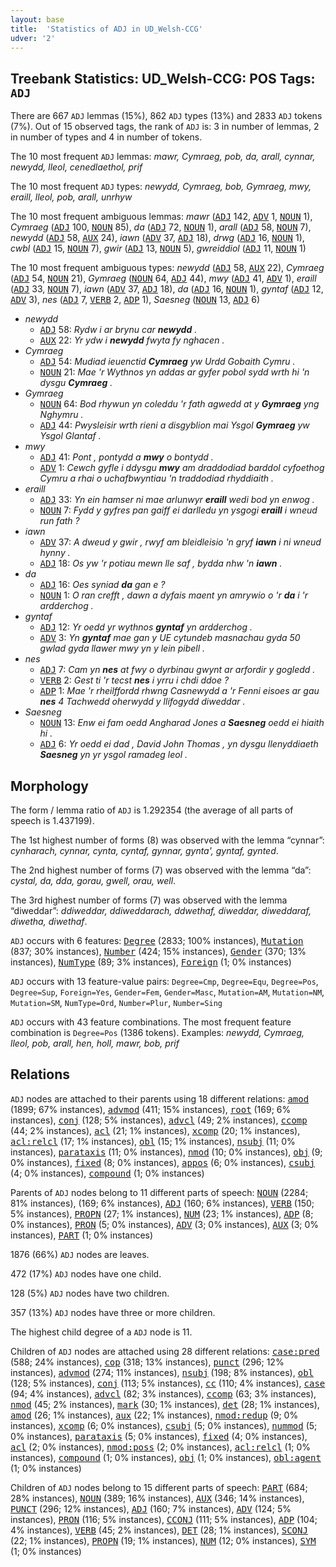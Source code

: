 ```yaml
---
layout: base
title:  'Statistics of ADJ in UD_Welsh-CCG'
udver: '2'
---
```


## Treebank Statistics: UD_Welsh-CCG: POS Tags: `ADJ`

There are 667 `ADJ` lemmas (15%), 862 `ADJ` types (13%) and 2833 `ADJ` tokens (7%).
Out of 15 observed tags, the rank of `ADJ` is: 3 in number of lemmas, 2 in number of types and 4 in number of tokens.

The 10 most frequent `ADJ` lemmas: <em>mawr, Cymraeg, pob, da, arall, cynnar, newydd, lleol, cenedlaethol, prif</em>

The 10 most frequent `ADJ` types:  <em>newydd, Cymraeg, bob, Gymraeg, mwy, eraill, lleol, pob, arall, unrhyw</em>

The 10 most frequent ambiguous lemmas: <em>mawr</em> (<tt><a href="cy_ccg-pos-ADJ.html">ADJ</a></tt> 142, <tt><a href="cy_ccg-pos-ADV.html">ADV</a></tt> 1, <tt><a href="cy_ccg-pos-NOUN.html">NOUN</a></tt> 1), <em>Cymraeg</em> (<tt><a href="cy_ccg-pos-ADJ.html">ADJ</a></tt> 100, <tt><a href="cy_ccg-pos-NOUN.html">NOUN</a></tt> 85), <em>da</em> (<tt><a href="cy_ccg-pos-ADJ.html">ADJ</a></tt> 72, <tt><a href="cy_ccg-pos-NOUN.html">NOUN</a></tt> 1), <em>arall</em> (<tt><a href="cy_ccg-pos-ADJ.html">ADJ</a></tt> 58, <tt><a href="cy_ccg-pos-NOUN.html">NOUN</a></tt> 7), <em>newydd</em> (<tt><a href="cy_ccg-pos-ADJ.html">ADJ</a></tt> 58, <tt><a href="cy_ccg-pos-AUX.html">AUX</a></tt> 24), <em>iawn</em> (<tt><a href="cy_ccg-pos-ADV.html">ADV</a></tt> 37, <tt><a href="cy_ccg-pos-ADJ.html">ADJ</a></tt> 18), <em>drwg</em> (<tt><a href="cy_ccg-pos-ADJ.html">ADJ</a></tt> 16, <tt><a href="cy_ccg-pos-NOUN.html">NOUN</a></tt> 1), <em>cwbl</em> (<tt><a href="cy_ccg-pos-ADJ.html">ADJ</a></tt> 15, <tt><a href="cy_ccg-pos-NOUN.html">NOUN</a></tt> 7), <em>gwir</em> (<tt><a href="cy_ccg-pos-ADJ.html">ADJ</a></tt> 13, <tt><a href="cy_ccg-pos-NOUN.html">NOUN</a></tt> 5), <em>gwreiddiol</em> (<tt><a href="cy_ccg-pos-ADJ.html">ADJ</a></tt> 11, <tt><a href="cy_ccg-pos-NOUN.html">NOUN</a></tt> 1)

The 10 most frequent ambiguous types:  <em>newydd</em> (<tt><a href="cy_ccg-pos-ADJ.html">ADJ</a></tt> 58, <tt><a href="cy_ccg-pos-AUX.html">AUX</a></tt> 22), <em>Cymraeg</em> (<tt><a href="cy_ccg-pos-ADJ.html">ADJ</a></tt> 54, <tt><a href="cy_ccg-pos-NOUN.html">NOUN</a></tt> 21), <em>Gymraeg</em> (<tt><a href="cy_ccg-pos-NOUN.html">NOUN</a></tt> 64, <tt><a href="cy_ccg-pos-ADJ.html">ADJ</a></tt> 44), <em>mwy</em> (<tt><a href="cy_ccg-pos-ADJ.html">ADJ</a></tt> 41, <tt><a href="cy_ccg-pos-ADV.html">ADV</a></tt> 1), <em>eraill</em> (<tt><a href="cy_ccg-pos-ADJ.html">ADJ</a></tt> 33, <tt><a href="cy_ccg-pos-NOUN.html">NOUN</a></tt> 7), <em>iawn</em> (<tt><a href="cy_ccg-pos-ADV.html">ADV</a></tt> 37, <tt><a href="cy_ccg-pos-ADJ.html">ADJ</a></tt> 18), <em>da</em> (<tt><a href="cy_ccg-pos-ADJ.html">ADJ</a></tt> 16, <tt><a href="cy_ccg-pos-NOUN.html">NOUN</a></tt> 1), <em>gyntaf</em> (<tt><a href="cy_ccg-pos-ADJ.html">ADJ</a></tt> 12, <tt><a href="cy_ccg-pos-ADV.html">ADV</a></tt> 3), <em>nes</em> (<tt><a href="cy_ccg-pos-ADJ.html">ADJ</a></tt> 7, <tt><a href="cy_ccg-pos-VERB.html">VERB</a></tt> 2, <tt><a href="cy_ccg-pos-ADP.html">ADP</a></tt> 1), <em>Saesneg</em> (<tt><a href="cy_ccg-pos-NOUN.html">NOUN</a></tt> 13, <tt><a href="cy_ccg-pos-ADJ.html">ADJ</a></tt> 6)


* <em>newydd</em>
  * <tt><a href="cy_ccg-pos-ADJ.html">ADJ</a></tt> 58: <em>Rydw i ar brynu car <b>newydd</b> .</em>
  * <tt><a href="cy_ccg-pos-AUX.html">AUX</a></tt> 22: <em>Yr ydw i <b>newydd</b> fwyta fy nghacen .</em>
* <em>Cymraeg</em>
  * <tt><a href="cy_ccg-pos-ADJ.html">ADJ</a></tt> 54: <em>Mudiad ieuenctid <b>Cymraeg</b> yw Urdd Gobaith Cymru .</em>
  * <tt><a href="cy_ccg-pos-NOUN.html">NOUN</a></tt> 21: <em>Mae 'r Wythnos yn addas ar gyfer pobol sydd wrth hi 'n dysgu <b>Cymraeg</b> .</em>
* <em>Gymraeg</em>
  * <tt><a href="cy_ccg-pos-NOUN.html">NOUN</a></tt> 64: <em>Bod rhywun yn coleddu 'r fath agwedd at y <b>Gymraeg</b> yng Nghymru .</em>
  * <tt><a href="cy_ccg-pos-ADJ.html">ADJ</a></tt> 44: <em>Pwysleisir wrth rieni a disgyblion mai Ysgol <b>Gymraeg</b> yw Ysgol Glantaf .</em>
* <em>mwy</em>
  * <tt><a href="cy_ccg-pos-ADJ.html">ADJ</a></tt> 41: <em>Pont , pontydd a <b>mwy</b> o bontydd .</em>
  * <tt><a href="cy_ccg-pos-ADV.html">ADV</a></tt> 1: <em>Cewch gyfle i ddysgu <b>mwy</b> am draddodiad barddol cyfoethog Cymru a rhai o uchafbwyntiau 'n traddodiad rhyddiaith .</em>
* <em>eraill</em>
  * <tt><a href="cy_ccg-pos-ADJ.html">ADJ</a></tt> 33: <em>Yn ein hamser ni mae arlunwyr <b>eraill</b> wedi bod yn enwog .</em>
  * <tt><a href="cy_ccg-pos-NOUN.html">NOUN</a></tt> 7: <em>Fydd y gyfres pan gaiff ei darlledu yn ysgogi <b>eraill</b> i wneud run fath ?</em>
* <em>iawn</em>
  * <tt><a href="cy_ccg-pos-ADV.html">ADV</a></tt> 37: <em>A dweud y gwir , rwyf am bleidleisio 'n gryf <b>iawn</b> i ni wneud hynny .</em>
  * <tt><a href="cy_ccg-pos-ADJ.html">ADJ</a></tt> 18: <em>Os yw 'r potiau mewn lle saf , bydda nhw 'n <b>iawn</b> .</em>
* <em>da</em>
  * <tt><a href="cy_ccg-pos-ADJ.html">ADJ</a></tt> 16: <em>Oes syniad <b>da</b> gan e ?</em>
  * <tt><a href="cy_ccg-pos-NOUN.html">NOUN</a></tt> 1: <em>O ran crefft , dawn a dyfais maent yn amrywio o 'r <b>da</b> i 'r ardderchog .</em>
* <em>gyntaf</em>
  * <tt><a href="cy_ccg-pos-ADJ.html">ADJ</a></tt> 12: <em>Yr oedd yr wythnos <b>gyntaf</b> yn ardderchog .</em>
  * <tt><a href="cy_ccg-pos-ADV.html">ADV</a></tt> 3: <em>Yn <b>gyntaf</b> mae gan y UE cytundeb masnachau gyda 50 gwlad gyda llawer mwy yn y lein pibell .</em>
* <em>nes</em>
  * <tt><a href="cy_ccg-pos-ADJ.html">ADJ</a></tt> 7: <em>Cam yn <b>nes</b> at fwy o dyrbinau gwynt ar arfordir y gogledd .</em>
  * <tt><a href="cy_ccg-pos-VERB.html">VERB</a></tt> 2: <em>Gest ti 'r tecst <b>nes</b> i yrru i chdi ddoe ?</em>
  * <tt><a href="cy_ccg-pos-ADP.html">ADP</a></tt> 1: <em>Mae 'r rheilffordd rhwng Casnewydd a 'r Fenni eisoes ar gau <b>nes</b> 4 Tachwedd oherwydd y llifogydd diweddar .</em>
* <em>Saesneg</em>
  * <tt><a href="cy_ccg-pos-NOUN.html">NOUN</a></tt> 13: <em>Enw ei fam oedd Angharad Jones a <b>Saesneg</b> oedd ei hiaith hi .</em>
  * <tt><a href="cy_ccg-pos-ADJ.html">ADJ</a></tt> 6: <em>Yr oedd ei dad , David John Thomas , yn dysgu llenyddiaeth <b>Saesneg</b> yn yr ysgol ramadeg leol .</em>

## Morphology

The form / lemma ratio of `ADJ` is 1.292354 (the average of all parts of speech is 1.437199).

The 1st highest number of forms (8) was observed with the lemma “cynnar”: <em>cynharach, cynnar, cynta, cyntaf, gynnar, gynta', gyntaf, gynted</em>.

The 2nd highest number of forms (7) was observed with the lemma “da”: <em>cystal, da, dda, gorau, gwell, orau, well</em>.

The 3rd highest number of forms (7) was observed with the lemma “diweddar”: <em>ddiweddar, ddiweddarach, ddwethaf, diweddar, diweddaraf, diwetha, diwethaf</em>.

`ADJ` occurs with 6 features: <tt><a href="cy_ccg-feat-Degree.html">Degree</a></tt> (2833; 100% instances), <tt><a href="cy_ccg-feat-Mutation.html">Mutation</a></tt> (837; 30% instances), <tt><a href="cy_ccg-feat-Number.html">Number</a></tt> (424; 15% instances), <tt><a href="cy_ccg-feat-Gender.html">Gender</a></tt> (370; 13% instances), <tt><a href="cy_ccg-feat-NumType.html">NumType</a></tt> (89; 3% instances), <tt><a href="cy_ccg-feat-Foreign.html">Foreign</a></tt> (1; 0% instances)

`ADJ` occurs with 13 feature-value pairs: `Degree=Cmp`, `Degree=Equ`, `Degree=Pos`, `Degree=Sup`, `Foreign=Yes`, `Gender=Fem`, `Gender=Masc`, `Mutation=AM`, `Mutation=NM`, `Mutation=SM`, `NumType=Ord`, `Number=Plur`, `Number=Sing`

`ADJ` occurs with 43 feature combinations.
The most frequent feature combination is `Degree=Pos` (1386 tokens).
Examples: <em>newydd, Cymraeg, lleol, pob, arall, hen, holl, mawr, bob, prif</em>


## Relations

`ADJ` nodes are attached to their parents using 18 different relations: <tt><a href="cy_ccg-dep-amod.html">amod</a></tt> (1899; 67% instances), <tt><a href="cy_ccg-dep-advmod.html">advmod</a></tt> (411; 15% instances), <tt><a href="cy_ccg-dep-root.html">root</a></tt> (169; 6% instances), <tt><a href="cy_ccg-dep-conj.html">conj</a></tt> (128; 5% instances), <tt><a href="cy_ccg-dep-advcl.html">advcl</a></tt> (49; 2% instances), <tt><a href="cy_ccg-dep-ccomp.html">ccomp</a></tt> (44; 2% instances), <tt><a href="cy_ccg-dep-acl.html">acl</a></tt> (21; 1% instances), <tt><a href="cy_ccg-dep-xcomp.html">xcomp</a></tt> (20; 1% instances), <tt><a href="cy_ccg-dep-acl-relcl.html">acl:relcl</a></tt> (17; 1% instances), <tt><a href="cy_ccg-dep-obl.html">obl</a></tt> (15; 1% instances), <tt><a href="cy_ccg-dep-nsubj.html">nsubj</a></tt> (11; 0% instances), <tt><a href="cy_ccg-dep-parataxis.html">parataxis</a></tt> (11; 0% instances), <tt><a href="cy_ccg-dep-nmod.html">nmod</a></tt> (10; 0% instances), <tt><a href="cy_ccg-dep-obj.html">obj</a></tt> (9; 0% instances), <tt><a href="cy_ccg-dep-fixed.html">fixed</a></tt> (8; 0% instances), <tt><a href="cy_ccg-dep-appos.html">appos</a></tt> (6; 0% instances), <tt><a href="cy_ccg-dep-csubj.html">csubj</a></tt> (4; 0% instances), <tt><a href="cy_ccg-dep-compound.html">compound</a></tt> (1; 0% instances)

Parents of `ADJ` nodes belong to 11 different parts of speech: <tt><a href="cy_ccg-pos-NOUN.html">NOUN</a></tt> (2284; 81% instances),  (169; 6% instances), <tt><a href="cy_ccg-pos-ADJ.html">ADJ</a></tt> (160; 6% instances), <tt><a href="cy_ccg-pos-VERB.html">VERB</a></tt> (150; 5% instances), <tt><a href="cy_ccg-pos-PROPN.html">PROPN</a></tt> (27; 1% instances), <tt><a href="cy_ccg-pos-NUM.html">NUM</a></tt> (23; 1% instances), <tt><a href="cy_ccg-pos-ADP.html">ADP</a></tt> (8; 0% instances), <tt><a href="cy_ccg-pos-PRON.html">PRON</a></tt> (5; 0% instances), <tt><a href="cy_ccg-pos-ADV.html">ADV</a></tt> (3; 0% instances), <tt><a href="cy_ccg-pos-AUX.html">AUX</a></tt> (3; 0% instances), <tt><a href="cy_ccg-pos-PART.html">PART</a></tt> (1; 0% instances)

1876 (66%) `ADJ` nodes are leaves.

472 (17%) `ADJ` nodes have one child.

128 (5%) `ADJ` nodes have two children.

357 (13%) `ADJ` nodes have three or more children.

The highest child degree of a `ADJ` node is 11.

Children of `ADJ` nodes are attached using 28 different relations: <tt><a href="cy_ccg-dep-case-pred.html">case:pred</a></tt> (588; 24% instances), <tt><a href="cy_ccg-dep-cop.html">cop</a></tt> (318; 13% instances), <tt><a href="cy_ccg-dep-punct.html">punct</a></tt> (296; 12% instances), <tt><a href="cy_ccg-dep-advmod.html">advmod</a></tt> (274; 11% instances), <tt><a href="cy_ccg-dep-nsubj.html">nsubj</a></tt> (198; 8% instances), <tt><a href="cy_ccg-dep-obl.html">obl</a></tt> (128; 5% instances), <tt><a href="cy_ccg-dep-conj.html">conj</a></tt> (113; 5% instances), <tt><a href="cy_ccg-dep-cc.html">cc</a></tt> (110; 4% instances), <tt><a href="cy_ccg-dep-case.html">case</a></tt> (94; 4% instances), <tt><a href="cy_ccg-dep-advcl.html">advcl</a></tt> (82; 3% instances), <tt><a href="cy_ccg-dep-ccomp.html">ccomp</a></tt> (63; 3% instances), <tt><a href="cy_ccg-dep-nmod.html">nmod</a></tt> (45; 2% instances), <tt><a href="cy_ccg-dep-mark.html">mark</a></tt> (30; 1% instances), <tt><a href="cy_ccg-dep-det.html">det</a></tt> (28; 1% instances), <tt><a href="cy_ccg-dep-amod.html">amod</a></tt> (26; 1% instances), <tt><a href="cy_ccg-dep-aux.html">aux</a></tt> (22; 1% instances), <tt><a href="cy_ccg-dep-nmod-redup.html">nmod:redup</a></tt> (9; 0% instances), <tt><a href="cy_ccg-dep-xcomp.html">xcomp</a></tt> (6; 0% instances), <tt><a href="cy_ccg-dep-csubj.html">csubj</a></tt> (5; 0% instances), <tt><a href="cy_ccg-dep-nummod.html">nummod</a></tt> (5; 0% instances), <tt><a href="cy_ccg-dep-parataxis.html">parataxis</a></tt> (5; 0% instances), <tt><a href="cy_ccg-dep-fixed.html">fixed</a></tt> (4; 0% instances), <tt><a href="cy_ccg-dep-acl.html">acl</a></tt> (2; 0% instances), <tt><a href="cy_ccg-dep-nmod-poss.html">nmod:poss</a></tt> (2; 0% instances), <tt><a href="cy_ccg-dep-acl-relcl.html">acl:relcl</a></tt> (1; 0% instances), <tt><a href="cy_ccg-dep-compound.html">compound</a></tt> (1; 0% instances), <tt><a href="cy_ccg-dep-obj.html">obj</a></tt> (1; 0% instances), <tt><a href="cy_ccg-dep-obl-agent.html">obl:agent</a></tt> (1; 0% instances)

Children of `ADJ` nodes belong to 15 different parts of speech: <tt><a href="cy_ccg-pos-PART.html">PART</a></tt> (684; 28% instances), <tt><a href="cy_ccg-pos-NOUN.html">NOUN</a></tt> (389; 16% instances), <tt><a href="cy_ccg-pos-AUX.html">AUX</a></tt> (346; 14% instances), <tt><a href="cy_ccg-pos-PUNCT.html">PUNCT</a></tt> (296; 12% instances), <tt><a href="cy_ccg-pos-ADJ.html">ADJ</a></tt> (160; 7% instances), <tt><a href="cy_ccg-pos-ADV.html">ADV</a></tt> (124; 5% instances), <tt><a href="cy_ccg-pos-PRON.html">PRON</a></tt> (116; 5% instances), <tt><a href="cy_ccg-pos-CCONJ.html">CCONJ</a></tt> (111; 5% instances), <tt><a href="cy_ccg-pos-ADP.html">ADP</a></tt> (104; 4% instances), <tt><a href="cy_ccg-pos-VERB.html">VERB</a></tt> (45; 2% instances), <tt><a href="cy_ccg-pos-DET.html">DET</a></tt> (28; 1% instances), <tt><a href="cy_ccg-pos-SCONJ.html">SCONJ</a></tt> (22; 1% instances), <tt><a href="cy_ccg-pos-PROPN.html">PROPN</a></tt> (19; 1% instances), <tt><a href="cy_ccg-pos-NUM.html">NUM</a></tt> (12; 0% instances), <tt><a href="cy_ccg-pos-SYM.html">SYM</a></tt> (1; 0% instances)

